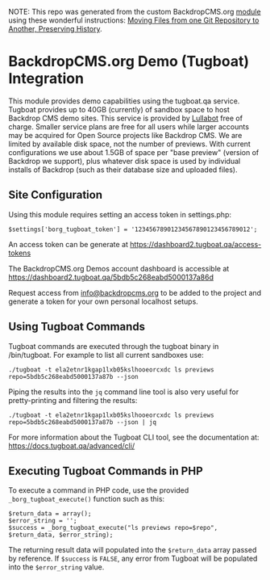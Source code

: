 NOTE: This repo was generated from the custom BackdropCMS.org [module](https://github.com/backdrop-ops/backdropcms.org/tree/master/www/modules/custom/borg_tugboat) using these wonderful instructions: [Moving Files from one Git Repository to Another, Preserving History](https://gbayer.com/development/moving-files-from-one-git-repository-to-another-preserving-history/).

BackdropCMS.org Demo (Tugboat) Integration
==========================================

This module provides demo capabilities using the tugboat.qa service. Tugboat
provides up to 40GB (currently) of sandbox space to host Backdrop CMS demo
sites. This service is provided by [Lullabot](https://www.lullabot.com) free
of charge. Smaller service plans are free for all users while larger accounts
may be acquired for Open Source projects like Backdrop CMS. We are limited by
available disk space, not the number of previews. With current configurations
we use about 1.5GB of space per "base preview" (version of Backdrop we support),
plus whatever disk space is used by individual installs of Backdrop (such as
their database size and uploaded files).

## Site Configuration

Using this module requires setting an access token in settings.php:

```
$settings['borg_tugboat_token'] = '12345678901234567890123456789012';
```

An access token can be generate at https://dashboard2.tugboat.qa/access-tokens

The BackdropCMS.org Demos account dashboard is accessible at
https://dashboard2.tugboat.qa/5bdb5c268eabd5000137a86d

Request access from info@backdropcms.org to be added to the project and generate
a token for your own personal localhost setups.

## Using Tugboat Commands

Tugboat commands are executed through the tugboat binary in /bin/tugboat. For
example to list all current sandboxes use:

```
./tugboat -t ela2etnr1kgap1lxb05kslhooeorcxdc ls previews repo=5bdb5c268eabd5000137a87b --json
```

Piping the results into the `jq` command line tool is also very useful for
pretty-printing and filtering the results:

```
./tugboat -t ela2etnr1kgap1lxb05kslhooeorcxdc ls previews repo=5bdb5c268eabd5000137a87b --json | jq
```

For more information about the Tugboat CLI tool, see the documentation at:
https://docs.tugboat.qa/advanced/cli/

## Executing Tugboat Commands in PHP

To execute a command in PHP code, use the provided `_borg_tugboat_execute()`
function such as this:

```
$return_data = array();
$error_string = '';
$success = _borg_tugboat_execute("ls previews repo=$repo", $return_data, $error_string);
```

The returning result data will populated into the `$return_data` array passed by
reference. If `$success` is `FALSE`, any error from Tugboat will be populated
into the `$error_string` value.

